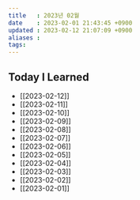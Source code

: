 ```yaml
---
title   : 2023년 02월
date    : 2023-02-01 21:43:45 +0900
updated : 2023-02-12 21:07:09 +0900
aliases : 
tags: 
---
```

## Today I Learned
- [[2023-02-12]]
- [[2023-02-11]]
- [[2023-02-10]]
- [[2023-02-09]]
- [[2023-02-08]]
- [[2023-02-07]]
- [[2023-02-06]]
- [[2023-02-05]]
- [[2023-02-04]]
- [[2023-02-03]]
- [[2023-02-02]]
- [[2023-02-01]]
